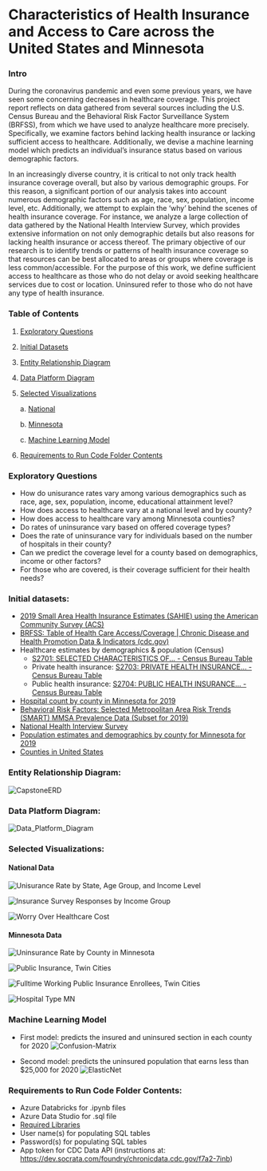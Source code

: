 # Characteristics of Health Insurance and Access to Care across the United States and Minnesota


### Intro
During the coronavirus pandemic and even some previous years, we have seen some concerning decreases in healthcare coverage. This project report reflects on data gathered from several sources including the U.S. Census Bureau and the Behavioral Risk Factor Surveillance System (BRFSS),  from which we have used to analyze healthcare more precisely. Specifically, we examine factors behind lacking health insurance or lacking sufficient access to healthcare. Additionally, we devise a machine learning model which predicts an individual’s insurance status based on various demographic factors. 

In an increasingly diverse country, it is critical to not only track health insurance coverage overall, but also by various demographic groups. For this reason, a significant portion of our analysis takes into account numerous demographic factors such as age, race, sex, population, income level, etc. Additionally, we attempt to explain the ‘why’ behind the scenes of health insurance coverage. For instance, we analyze a large collection of data gathered by the National Health Interview Survey, which provides extensive information on not only demographic details but also reasons for lacking health insurance or access thereof.  The primary objective of our research is to identify trends or patterns of health insurance coverage so that resources can be best allocated to areas or groups where coverage is less common/accessible. For the purpose of this work, we define sufficient access to healthcare as those who do not delay or avoid seeking healthcare services due to cost or location. Uninsured refer to those who do not have any type of health insurance. 

### Table of Contents
 1. [Exploratory Questions](https://github.com/kylee-lapierre/capstone-healthcare#exploratory-questions)
 2. [Initial Datasets](https://github.com/kylee-lapierre/capstone-healthcare#initial-datasets)
 3. [Entity Relationship Diagram](https://github.com/kylee-lapierre/capstone-healthcare#entity-relationship-diagram)
 4. [Data Platform Diagram](https://github.com/kylee-lapierre/capstone-healthcare#data-platform-diagram)
 5. [Selected Visualizations](https://github.com/kylee-lapierre/capstone-healthcare#selected-visualizations)
 
    a. [National](https://github.com/kylee-lapierre/capstone-healthcare#national-data)
    
    b. [Minnesota](https://github.com/kylee-lapierre/capstone-healthcare#minnesota-data)
    
    c. [Machine Learning Model](https://github.com/kylee-lapierre/capstone-healthcare#machine-learning-model)
    
 6. [Requirements to Run Code Folder Contents](https://github.com/kylee-lapierre/capstone-healthcare#requirements-to-run-code-folder-contents)

### Exploratory Questions
  * How do unisurance rates vary among various demographics such as race, age, sex, population, income, educational attainment level?
  * How does access to healthcare vary at a national level and by county?
  * How does access to healthcare vary among Minnesota counties?
  * Do rates of uninsurance vary based on offered coverage types? 
  * Does the rate of uninsurance vary for individuals based on the number of hospitals in their county?
  * Can we predict the coverage level for a county based on demographics, income or other factors?
  * For those who are covered, is their coverage sufficient for their health needs?



### Initial datasets:
  * [2019 Small Area Health Insurance Estimates (SAHIE) using the American Community Survey (ACS) ](https://www.census.gov/data/datasets/time-series/demo/sahie/estimates-acs.html)
  * [BRFSS: Table of Health Care Access/Coverage | Chronic Disease and Health Promotion Data & Indicators (cdc.gov)](https://chronicdata.cdc.gov/Behavioral-Risk-Factors/BRFSS-Table-of-Health-Care-Access-Coverage/f7a2-7inb)
  * Healthcare estimates by demographics & population (Census)
      * [S2701: SELECTED CHARACTERISTICS OF... - Census Bureau Table](https://data.census.gov/cedsci/table?q=health%20insurance&g=0400000US27,27%240500000&tid=ACSST1Y2021.S2701&moe=false)
      * Private health insurance: [S2703: PRIVATE HEALTH INSURANCE... - Census Bureau Table](https://data.census.gov/cedsci/table?q=health%20insurance&g=0400000US27,27%240500000&tid=ACSST1Y2021.S2703)
      * Public health insurance: [S2704: PUBLIC HEALTH INSURANCE... - Census Bureau Table](https://data.census.gov/cedsci/table?q=health%20insurance&g=0400000US27,27%240500000&tid=ACSST1Y2021.S2704)
   * [Hospital count by county in Minnesota for 2019](https://data.census.gov/cedsci/table?q=hospital%20cb&g=0400000US27,27%240500000)
   * [Behavioral Risk Factors: Selected Metropolitan Area Risk Trends (SMART) MMSA Prevalence Data (Subset for 2019)](https://chronicdata.cdc.gov/Behavioral-Risk-Factors/Behavioral-Risk-Factors-Selected-Metropolitan-Area/j32a-sa6u/data)
   * [National Health Interview Survey](https://www.cdc.gov/nchs/nhis/index.htm)
   * [Population estimates and demographics by county for Minnesota for 2019](https://data.census.gov/cedsci/table?q=county%20population&g=0400000US27,27%240500000&tid=ACSDP1Y2021.DP05&moe=false)
   * [Counties in United States](https://github.com/grammakov/USA-cities-and-states/blob/master/us_cities_states_counties.csv)


### Entity Relationship Diagram:
![CapstoneERD](https://user-images.githubusercontent.com/110693932/192833067-60242816-bda7-4ec2-93db-b53e26b6bf7e.png)



### Data Platform Diagram:
![Data_Platform_Diagram](https://user-images.githubusercontent.com/110693932/192818805-a0e8ec38-2a1c-4a01-8849-2e7805281b0c.png)

### Selected Visualizations:
 #### National Data
![Unisurance Rate by State, Age Group, and Income Level](https://user-images.githubusercontent.com/101714650/194357634-19fe8387-c7f5-4008-8074-a7875620c78d.png)

![Insurance Survey Responses by Income Group](https://user-images.githubusercontent.com/101714650/194362332-34a20d1c-d980-499b-8872-e21fee836622.png)

![Worry Over Healthcare Cost](https://user-images.githubusercontent.com/101714650/194363791-d6cd3b99-cf09-4c03-b756-a228fc6f7e75.png)

 #### Minnesota Data
![Uninsurance Rate by County in Minnesota](https://user-images.githubusercontent.com/101714650/194358211-016aea66-788e-455a-b86f-1e8fa92d0387.png)

![Public Insurance, Twin Cities](https://user-images.githubusercontent.com/101714650/194359930-bf6c5036-96c9-4506-a22f-8804fb7ec9ef.png)

![Fulltime Working Public Insurance Enrollees, Twin Cities](https://user-images.githubusercontent.com/101714650/194359724-a33c9e93-1649-4edc-8517-9f50c927283d.png)

![Hospital Type MN](https://user-images.githubusercontent.com/101714650/194361759-52540f1a-4176-475a-80be-ef01fe9ebc8e.png)

 ### Machine Learning Model
 * First model: predicts the insured and uninsured section in each county for 2020
 ![Confusion-Matrix](https://user-images.githubusercontent.com/110693932/194364260-75a7b630-06c9-4ccc-bed7-fe960ceaf835.png)
 
 * Second model: predicts the uninsured population that earns less than $25,000 for 2020
 ![ElasticNet](https://user-images.githubusercontent.com/110693932/194364282-1c5d1535-2654-4903-997a-1edb362573f0.png)




### Requirements to Run Code Folder Contents:
* Azure Databricks for .ipynb files
* Azure Data Studio for .sql file
* [Required Libraries](https://github.com/kylee-lapierre/capstone-healthcare/blob/main/code/Required%20Libraries)
* User name(s) for populating SQL tables
* Password(s) for populating SQL tables
* App token for CDC Data API (instructions at: https://dev.socrata.com/foundry/chronicdata.cdc.gov/f7a2-7inb)
